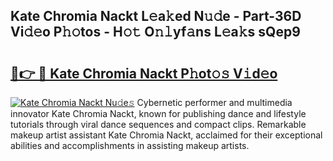 ## Kate Chromia Nackt L𝚎a𝚔ed N𝚞𝚍e - Part-36D Vi𝚍𝚎o P𝚑𝚘tos - H𝚘𝚝 O𝚗𝚕yf𝚊ns L𝚎a𝚔s sQep9

# <h2><a href="http://kf1z8sj.oniu.top/?m=Kate+Chromia+Nackt">🔗👉 🔴 Kate Chromia Nackt P𝚑ot𝚘𝚜 V𝚒d𝚎o</a></h2>

[![Kate Chromia Nackt Nu𝚍e𝚜](https://i.imgur.com/0qMVB7G.gif)](http://kf1z8sj.oniu.top/?m=Kate+Chromia+Nackt)
Cybernetic performer and multimedia innovator Kate Chromia Nackt, known for publishing dance and lifestyle tutorials through viral dance sequences and compact clips. Remarkable makeup artist assistant Kate Chromia Nackt, acclaimed for their exceptional abilities and accomplishments in assisting makeup artists.  
